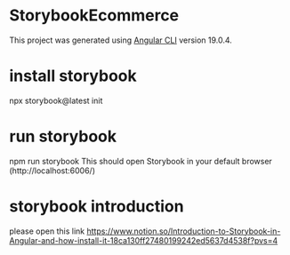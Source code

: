 # StorybookEcommerce

This project was generated using [Angular CLI](https://github.com/angular/angular-cli) version 19.0.4.

# install storybook
npx storybook@latest init

# run storybook
npm run storybook 
This should open Storybook in your default browser (http://localhost:6006/)

# storybook introduction
please open this link
https://www.notion.so/Introduction-to-Storybook-in-Angular-and-how-install-it-18ca130ff27480199242ed5637d4538f?pvs=4
